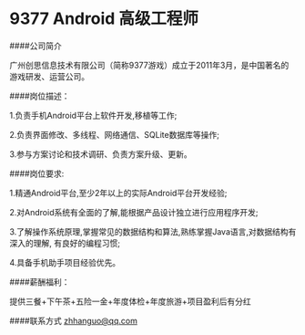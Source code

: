 9377 Android 高级工程师
==========  
####公司简介

广州创思信息技术有限公司（简称9377游戏）成立于2011年3月，是中国著名的游戏研发、运营公司。

####岗位描述：

1.负责手机Android平台上软件开发,移植等工作;

2.负责界面修改、多线程、网络通信、SQLite数据库等操作;

3.参与方案讨论和技术调研、负责方案升级、更新。

####岗位要求:

1.精通Android平台,至少2年以上的实际Android平台开发经验;

2.对Android系统有全面的了解,能根据产品设计独立进行应用程序开发;

3.了解操作系统原理,掌握常见的数据结构和算法,熟练掌握Java语言,对数据结构有深入的理解, 有良好的编程习惯;

4.具备手机助手项目经验优先。

####薪酬福利：

提供三餐+下午茶+五险一金+年度体检+年度旅游+项目盈利后有分红

####联系方式
[zhhanguo@qq.com](mailto:zhhanguo@qq.com)
